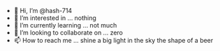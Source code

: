 - 👋 Hi, I’m @hash-714
- 👀 I’m interested in ... nothing
- 🌱 I’m currently learning ... not much
- 💞️ I’m looking to collaborate on ... zero
- 📫 How to reach me ... shine a big light in the sky the shape of a beer

<!---
hash-714/hash-714 is a ✨ special ✨ repository because its `README.md` (this file) appears on your GitHub profile.
You can click the Preview link to take a look at your changes.
--->
